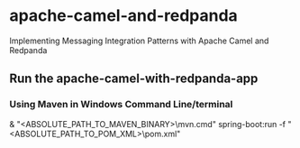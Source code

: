 # apache-camel-and-redpanda
Implementing Messaging Integration Patterns with Apache Camel and Redpanda

## Run the apache-camel-with-redpanda-app

### Using Maven in Windows Command Line/terminal

& "<ABSOLUTE_PATH_TO_MAVEN_BINARY>\mvn.cmd" spring-boot:run -f "<ABSOLUTE_PATH_TO_POM_XML>\pom.xml"